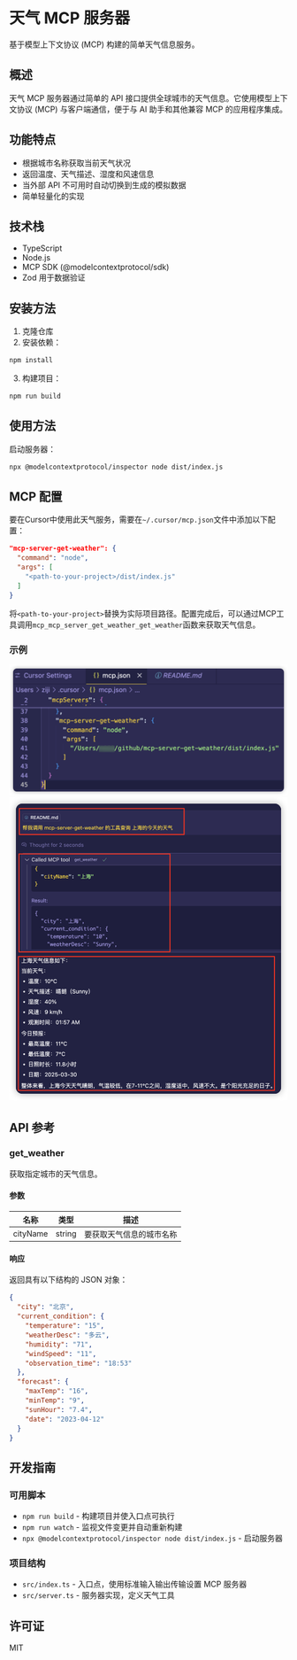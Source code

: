 # 天气 MCP 服务器

基于模型上下文协议 (MCP) 构建的简单天气信息服务。

## 概述

天气 MCP 服务器通过简单的 API 接口提供全球城市的天气信息。它使用模型上下文协议 (MCP) 与客户端通信，便于与 AI 助手和其他兼容 MCP 的应用程序集成。

## 功能特点

- 根据城市名称获取当前天气状况
- 返回温度、天气描述、湿度和风速信息
- 当外部 API 不可用时自动切换到生成的模拟数据
- 简单轻量化的实现

## 技术栈

- TypeScript
- Node.js
- MCP SDK (@modelcontextprotocol/sdk)
- Zod 用于数据验证

## 安装方法

1. 克隆仓库
2. 安装依赖：

```bash
npm install
```

3. 构建项目：

```bash
npm run build
```

## 使用方法

启动服务器：

```bash
npx @modelcontextprotocol/inspector node dist/index.js
```

## MCP 配置

要在Cursor中使用此天气服务，需要在`~/.cursor/mcp.json`文件中添加以下配置：

```json
"mcp-server-get-weather": {
  "command": "node",
  "args": [
    "<path-to-your-project>/dist/index.js"
  ]
}
```

将`<path-to-your-project>`替换为实际项目路径。配置完成后，可以通过MCP工具调用`mcp_mcp_server_get_weather_get_weather`函数来获取天气信息。

### 示例

![MCP 配置](./images/1.png)
![MCP 用法](./images/2.png)

## API 参考

### get_weather

获取指定城市的天气信息。

#### 参数

| 名称 | 类型 | 描述 |
|------|------|-------------|
| cityName | string | 要获取天气信息的城市名称 |

#### 响应

返回具有以下结构的 JSON 对象：

```json
{
  "city": "北京",
  "current_condition": {
    "temperature": "15",
    "weatherDesc": "多云",
    "humidity": "71",
    "windSpeed": "11",
    "observation_time": "18:53"
  },
  "forecast": {
    "maxTemp": "16",
    "minTemp": "9",
    "sunHour": "7.4",
    "date": "2023-04-12"
  }
}
```

## 开发指南

### 可用脚本

- `npm run build` - 构建项目并使入口点可执行
- `npm run watch` - 监视文件变更并自动重新构建
- `npx @modelcontextprotocol/inspector node dist/index.js` - 启动服务器

### 项目结构

- `src/index.ts` - 入口点，使用标准输入输出传输设置 MCP 服务器
- `src/server.ts` - 服务器实现，定义天气工具

## 许可证

MIT 